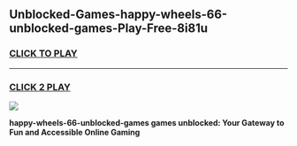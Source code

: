 
## Unblocked-Games-happy-wheels-66-unblocked-games-Play-Free-8i81u
<h3>
<a href="https://premium76.site?title=happy-wheels-66-unblocked-games&ref=21A">CLICK TO PLAY</a></h3>
<hr>

<h3>
<a href="https://premium76.site?title=happy-wheels-66-unblocked-games&ref=21A">CLICK 2 PLAY</a>
  
</h3>

<a href="https://premium76.site?title=happy-wheels-66-unblocked-games&ref=21A"><img src="https://clearcache.store/games.png"></a>


**happy-wheels-66-unblocked-games games unblocked: Your Gateway to Fun and Accessible Online Gaming**
